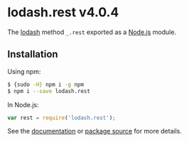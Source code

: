 # lodash.rest v4.0.4

The [lodash](https://lodash.com/) method `_.rest` exported as a [Node.js](https://nodejs.org/) module.

## Installation

Using npm:
```bash
$ {sudo -H} npm i -g npm
$ npm i --save lodash.rest
```

In Node.js:
```js
var rest = require('lodash.rest');
```

See the [documentation](https://lodash.com/docs#rest) or [package source](https://github.com/lodash/lodash/blob/4.0.4-npm-packages/lodash.rest) for more details.
